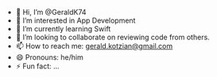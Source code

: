 - 👋 Hi, I’m @GeraldK74
- 👀 I’m interested in App Development
- 🌱 I’m currently learning Swift
- 💞️ I’m looking to collaborate on reviewing code from others.
- 📫 How to reach me: gerald.kotzian@gmail.com
- 😄 Pronouns: he/him
- ⚡ Fun fact: ...

<!---
GeraldK74/GeraldK74 is a ✨ special ✨ repository because its `README.md` (this file) appears on your GitHub profile.
You can click the Preview link to take a look at your changes.
--->

